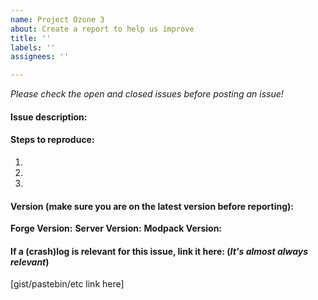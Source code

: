 ```yaml
---
name: Project Ozone 3
about: Create a report to help us improve
title: ''
labels: ''
assignees: ''

---
```


*Please check the open and  closed issues before posting an issue!*

#### Issue description:


#### Steps to reproduce:
1.
2.
3.

#### Version (make sure you are on the latest version before reporting):
**Forge Version:** 
**Server Version:** 
**Modpack Version:** 

#### If a (crash)log is relevant for this issue, link it here: (_It's almost always relevant_)

[gist/pastebin/etc link here]
